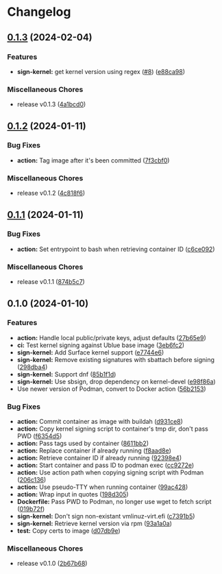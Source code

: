 # Changelog

## [0.1.3](https://github.com/EyeCantCU/kernel-signer/compare/v0.1.2...v0.1.3) (2024-02-04)


### Features

* **sign-kernel:** get kernel version using regex ([#8](https://github.com/EyeCantCU/kernel-signer/issues/8)) ([e88ca98](https://github.com/EyeCantCU/kernel-signer/commit/e88ca98f2f8453aef73aafe3827c873d47926d75))


### Miscellaneous Chores

* release v0.1.3 ([4a1bcd0](https://github.com/EyeCantCU/kernel-signer/commit/4a1bcd0e19ce56ece0f178e34c4079e771e62301))

## [0.1.2](https://github.com/EyeCantCU/kernel-signer/compare/v0.1.1...v0.1.2) (2024-01-11)


### Bug Fixes

* **action:** Tag image after it's been committed ([7f3cbf0](https://github.com/EyeCantCU/kernel-signer/commit/7f3cbf0995551633c8fe4eb3aa76958d0ae4b5bc))


### Miscellaneous Chores

* release v0.1.2 ([4c818f6](https://github.com/EyeCantCU/kernel-signer/commit/4c818f61524c8e5756f39872fe85de90c6db8d4d))

## [0.1.1](https://github.com/EyeCantCU/kernel-signer/compare/v0.1.0...v0.1.1) (2024-01-11)


### Bug Fixes

* **action:** Set entrypoint to bash when retrieving container ID ([c6ce092](https://github.com/EyeCantCU/kernel-signer/commit/c6ce09237eae9bc59c76622c4f8b3189ade3b8aa))


### Miscellaneous Chores

* release v0.1.1 ([874b5c7](https://github.com/EyeCantCU/kernel-signer/commit/874b5c73915fce087a89bc01ce331ba99d6301af))

## 0.1.0 (2024-01-10)


### Features

* **action:** Handle local public/private keys, adjust defaults ([27b65e9](https://github.com/EyeCantCU/kernel-signer/commit/27b65e99eeb106cd3aa8d7edfa3ca457cb2bac64))
* **ci:** Test kernel signing against Ublue base image ([3eb6fc2](https://github.com/EyeCantCU/kernel-signer/commit/3eb6fc298e4600cc97cd26ede9f55d95a8490f25))
* **sign-kernel:** Add Surface kernel support ([e7744e6](https://github.com/EyeCantCU/kernel-signer/commit/e7744e61f2a24d94688a39f6586498aae8efe6c8))
* **sign-kernel:** Remove existing signatures with sbattach before signing ([298dba4](https://github.com/EyeCantCU/kernel-signer/commit/298dba4891a9c391a69b5e9f02cbc968aa69f004))
* **sign-kernel:** Support dnf ([85b1f1d](https://github.com/EyeCantCU/kernel-signer/commit/85b1f1d57dedb20199e20f18347dbc0922fc7d67))
* **sign-kernel:** Use sbsign, drop dependency on kernel-devel ([e98f86a](https://github.com/EyeCantCU/kernel-signer/commit/e98f86ac1097f0e4f07ad0fc0715bf5d6d890e58))
* Use newer version of Podman, convert to Docker action ([56b2153](https://github.com/EyeCantCU/kernel-signer/commit/56b2153b3c0c01d3761f8e4c820736abcf3cb17b))


### Bug Fixes

* **action:** Commit container as image with buildah ([d931ce8](https://github.com/EyeCantCU/kernel-signer/commit/d931ce87b915d52c0739a9b20ab142406b2eefb3))
* **action:** Copy kernel signing script to container's tmp dir, don't pass PWD ([f6354d5](https://github.com/EyeCantCU/kernel-signer/commit/f6354d5e021cf4df395ceccc326bbc8f93515c61))
* **action:** Pass tags used by container ([8611bb2](https://github.com/EyeCantCU/kernel-signer/commit/8611bb2b3dec7570862dfd0da08e678886d612f8))
* **action:** Replace container if already running ([f8aad8e](https://github.com/EyeCantCU/kernel-signer/commit/f8aad8e48ecdf3483b9c355f4874024c591df08a))
* **action:** Retrieve container ID if already running ([92398e4](https://github.com/EyeCantCU/kernel-signer/commit/92398e4ac8329da70b2295acd9366be5d8f6ae78))
* **action:** Start container and pass ID to podman exec ([cc9272e](https://github.com/EyeCantCU/kernel-signer/commit/cc9272e5bc077e722688cca6134d1d836b0a1213))
* **action:** Use action path when copying signing script with Podman ([206c136](https://github.com/EyeCantCU/kernel-signer/commit/206c136e2a31fd8512b8e1447f99eedccdcc612a))
* **action:** Use pseudo-TTY when running container ([99ac428](https://github.com/EyeCantCU/kernel-signer/commit/99ac428d4a11943089cc06e8f01f3c881d426b68))
* **action:** Wrap input in quotes ([198d305](https://github.com/EyeCantCU/kernel-signer/commit/198d3051467e57525741e88b8772606d39e38724))
* **Dockerfile:** Pass PWD to Podman, no longer use wget to fetch script ([019b72f](https://github.com/EyeCantCU/kernel-signer/commit/019b72fb9bd231bb0f2ffdb4db28068ccf0dddba))
* **sign-kernel:** Don't sign non-existant vmlinuz-virt.efi ([c7391b5](https://github.com/EyeCantCU/kernel-signer/commit/c7391b578a5709126bef4487c28c761c2630cd8b))
* **sign-kernel:** Retrieve kernel version via rpm ([93a1a0a](https://github.com/EyeCantCU/kernel-signer/commit/93a1a0a489d3a24b369289ac014d53309d7f82c3))
* **test:** Copy certs to image ([d07db9e](https://github.com/EyeCantCU/kernel-signer/commit/d07db9ec605268e412b5a6f469b3a69dbd352931))


### Miscellaneous Chores

* release v0.1.0 ([2b67b68](https://github.com/EyeCantCU/kernel-signer/commit/2b67b68373572821e55c094954d1bdf71f0982a1))
